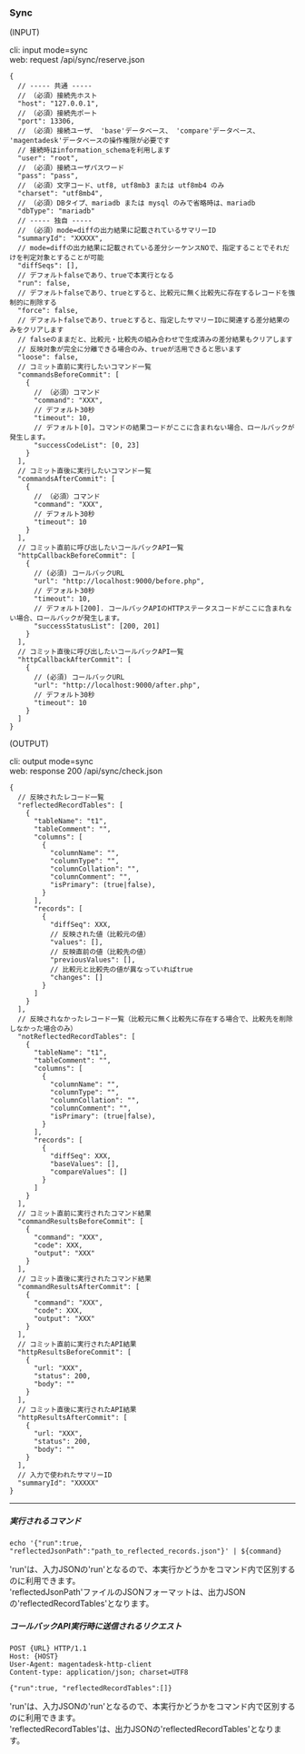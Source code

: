 ### Sync

(INPUT)

cli: input mode=sync  
web: request /api/sync/reserve.json  

    {
      // ----- 共通 -----
      // （必須）接続先ホスト
      "host": "127.0.0.1",
      // （必須）接続先ポート
      "port": 13306,
      // （必須）接続ユーザ、 'base'データベース、 'compare'データベース、 'magentadesk'データベースの操作権限が必要です
      // 接続時はinformation_schemaを利用します
      "user": "root",
      // （必須）接続ユーザパスワード
      "pass": "pass",
      // （必須）文字コード、utf8, utf8mb3 または utf8mb4 のみ
      "charset": "utf8mb4",
      // （必須）DBタイプ、mariadb または mysql のみで省略時は、mariadb
      "dbType": "mariadb"
      // ----- 独自 -----
      // （必須）mode=diffの出力結果に記載されているサマリーID
      "summaryId": "XXXXX",
      // mode=diffの出力結果に記載されている差分シーケンスNOで、指定することでそれだけを判定対象とすることが可能
      "diffSeqs": [],
      // デフォルトfalseであり、trueで本実行となる
      "run": false,
      // デフォルトfalseであり、trueとすると、比較元に無く比較先に存在するレコードを強制的に削除する
      "force": false,
      // デフォルトfalseであり、trueとすると、指定したサマリーIDに関連する差分結果のみをクリアします
      // falseのままだと、比較元・比較先の組み合わせで生成済みの差分結果もクリアします
      // 反映対象が完全に分離できる場合のみ、trueが活用できると思います
      "loose": false,
      // コミット直前に実行したいコマンド一覧
      "commandsBeforeCommit": [
        {
          // （必須）コマンド
          "command": "XXX",
          // デフォルト30秒
          "timeout": 10,
          // デフォルト[0]。コマンドの結果コードがここに含まれない場合、ロールバックが発生します。
          "successCodeList": [0, 23]
        }
      ],
      // コミット直後に実行したいコマンド一覧
      "commandsAfterCommit": [
        {
          // （必須）コマンド
          "command": "XXX",
          // デフォルト30秒
          "timeout": 10
        }
      ],
      // コミット直前に呼び出したいコールバックAPI一覧
      "httpCallbackBeforeCommit": [
        {
          // (必須) コールバックURL
          "url": "http://localhost:9000/before.php",
          // デフォルト30秒
          "timeout": 10,
          // デフォルト[200]. コールバックAPIのHTTPステータスコードがここに含まれない場合、ロールバックが発生します。
          "successStatusList": [200, 201]
        }
      ],
      // コミット直後に呼び出したいコールバックAPI一覧
      "httpCallbackAfterCommit": [
        {
          // (必須) コールバックURL
          "url": "http://localhost:9000/after.php",
          // デフォルト30秒
          "timeout": 10
        }
      ]
    }

(OUTPUT)

cli: output mode=sync  
web: response 200 /api/sync/check.json  


    {
      // 反映されたレコード一覧
      "reflectedRecordTables": [
        {
          "tableName": "t1",
          "tableComment": "",
          "columns": [
            {
              "columnName": "",
              "columnType": "",
              "columnCollation": "",
              "columnComment": "",
              "isPrimary": (true|false),
            }
          ],
          "records": [
            {
              "diffSeq": XXX,
              // 反映された値（比較元の値）
              "values": [],
              // 反映直前の値（比較先の値）
              "previousValues": [],
              // 比較元と比較先の値が異なっていればtrue
              "changes": []
            }
          ]
        }
      ],
      // 反映されなかったレコード一覧（比較元に無く比較先に存在する場合で、比較先を削除しなかった場合のみ）
      "notReflectedRecordTables": [
        {
          "tableName": "t1",
          "tableComment": "",
          "columns": [
            {
              "columnName": "",
              "columnType": "",
              "columnCollation": "",
              "columnComment": "",
              "isPrimary": (true|false),
            }
          ],
          "records": [
            {
              "diffSeq": XXX,
              "baseValues": [],
              "compareValues": []
            }
          ]
        }
      ],
      // コミット直前に実行されたコマンド結果
      "commandResultsBeforeCommit": [
        {
          "command": "XXX",
          "code": XXX,
          "output": "XXX"
        }
      ],
      // コミット直後に実行されたコマンド結果
      "commandResultsAfterCommit": [
        {
          "command": "XXX",
          "code": XXX,
          "output": "XXX"
        }
      ],
      // コミット直前に実行されたAPI結果
      "httpResultsBeforeCommit": [
        {
          "url: "XXX",
          "status": 200,
          "body": ""
        }
      ],
      // コミット直後に実行されたAPI結果
      "httpResultsAfterCommit": [
        {
          "url: "XXX",
          "status": 200,
          "body": ""
        }
      ],
      // 入力で使われたサマリーID
      "summaryId": "XXXXX"
    }

---

##### 実行されるコマンド

    echo '{"run":true, "reflectedJsonPath":"path_to_reflected_records.json"}' | ${command}

'run'は、入力JSONの'run'となるので、本実行かどうかをコマンド内で区別するのに利用できます。  
'reflectedJsonPath'ファイルのJSONフォーマットは、出力JSONの'reflectedRecordTables'となります。

##### コールバックAPI実行時に送信されるリクエスト

    POST {URL} HTTP/1.1
    Host: {HOST}
    User-Agent: magentadesk-http-client
    Content-type: application/json; charset=UTF8
    
    {"run":true, "reflectedRecordTables":[]}

'run'は、入力JSONの'run'となるので、本実行かどうかをコマンド内で区別するのに利用できます。  
'reflectedRecordTables'は、出力JSONの'reflectedRecordTables'となります。

